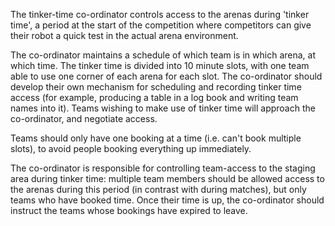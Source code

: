 The tinker-time co-ordinator controls access to the arenas during 'tinker time',
a period at the start of the competition where competitors can give their robot
a quick test in the actual arena environment.

The co-ordinator maintains a schedule of which team is in which arena, at which
time. The tinker time is divided into 10 minute slots, with one team able to
use one corner of each arena for each slot. The co-ordinator should develop
their own mechanism for scheduling and recording tinker time access (for
example, producing a table in a log book and writing team names into it). Teams
wishing to make use of tinker time will approach the co-ordinator, and
negotiate access.

Teams should only have one booking at a time (i.e. can't book multiple slots),
to avoid people booking everything up immediately.

The co-ordinator is responsible for controlling team-access to the staging
area during tinker time: multiple team members should be allowed access to the
arenas during this period (in contrast with during matches), but only teams
who have booked time. Once their time is up, the co-ordinator should instruct
the teams whose bookings have expired to leave.
